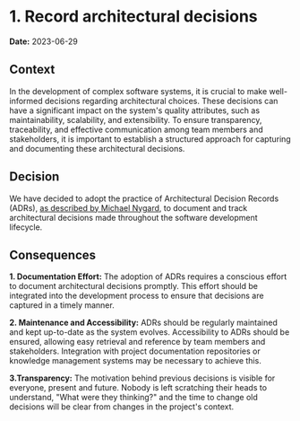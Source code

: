 # 1. Record architectural decisions

**Date:** 2023-06-29

## Context

In the development of complex software systems, it is crucial to make well-informed decisions regarding architectural choices. These decisions can have a significant impact on the system's quality attributes, such as maintainability, scalability, and extensibility. To ensure transparency, traceability, and effective communication among team members and stakeholders, it is important to establish a structured approach for capturing and documenting these architectural decisions.

## Decision

We have decided to adopt the practice of Architectural Decision Records (ADRs), [as described by Michael Nygard](http://thinkrelevance.com/blog/2011/11/15/documenting-architecture-decisions), to document and track architectural decisions made throughout the software development lifecycle.

## Consequences

**1. Documentation Effort:** The adoption of ADRs requires a conscious effort to document architectural decisions promptly. This effort should be integrated into the development process to ensure that decisions are captured in a timely manner.

**2. Maintenance and Accessibility:** ADRs should be regularly maintained and kept up-to-date as the system evolves. Accessibility to ADRs should be ensured, allowing easy retrieval and reference by team members and stakeholders. Integration with project documentation repositories or knowledge management systems may be necessary to achieve this.

**3.Transparency:** The motivation behind previous decisions is visible for everyone, present and future. Nobody is left scratching their heads to understand, "What were they thinking?" and the time to change old decisions will be clear from changes in the project's context.
